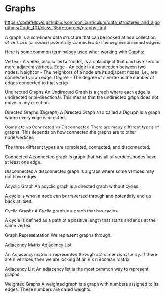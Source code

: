 # Graphs

https://codefellows.github.io/common_curriculum/data_structures_and_algorithms/Code_401/class-35/resources/graphs.html

A graph is a non-linear data structure that can be looked at as a collection of vertices (or nodes) potentially 
connected by line segments named edges.

Here is some common terminology used when working with Graphs:

Vertex - A vertex, also called a “node”, is a data object that can have zero or more adjacent vertices.
Edge - An edge is a connection between two nodes.
Neighbor - The neighbors of a node are its adjacent nodes, i.e., are connected via an edge.
Degree - The degree of a vertex is the number of edges connected to that vertex.

Undirected Graphs
An Undirected Graph is a graph where each edge is undirected or bi-directional. This means that the undirected graph 
does not move in any direction.

Directed Graphs (Digraph)
A Directed Graph also called a Digraph is a graph where every edge is directed.

Complete vs Connected vs Disconnected
There are many different types of graphs. This depends on how connected the graphs are to other node/vertices.

The three different types are completed, connected, and disconnected.

Connected
A connected graph is graph that has all of vertices/nodes have at least one edge.

Disconnected
A disconnected graph is a graph where some vertices may not have edges.

Acyclic Graph
An acyclic graph is a directed graph without cycles.

A cycle is when a node can be traversed through and potentially end up back at itself.

Cyclic Graphs
A Cyclic graph is a graph that has cycles.

A cycle is defined as a path of a positive length that starts and ends at the same vertex.

Graph Representation
We represent graphs through:

Adjacency Matrix
Adjacency List

An Adjacency matrix is represented through a 2-dimensional array. If there are n vertices, then we are looking at an 
n x n Boolean matrix

Adjacency List
An adjacency list is the most common way to represent graphs.

Weighted Graphs
A weighted graph is a graph with numbers assigned to its edges. These numbers are called weights.